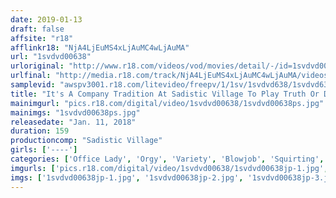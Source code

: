 ```yaml
---
date: 2019-01-13
draft: false
affsite: "r18"
afflinkr18: "NjA4LjEuMS4xLjAuMC4wLjAuMA"
url: "1svdvd00638"
urloriginal: "http://www.r18.com/videos/vod/movies/detail/-/id=1svdvd00638"
urlfinal: "http://media.r18.com/track/NjA4LjEuMS4xLjAuMC4wLjAuMA/videos/vod/movies/detail/-/id=1svdvd00638"
samplevid: "awspv3001.r18.com/litevideo/freepv/1/1sv/1svdvd638/1svdvd638_dmb_w.mp4"
title: "It's A Company Tradition At Sadistic Village To Play Truth Or Dare At The New Years Party, And When A Female AD and A Beautiful Hair & Makeup Girl Were Threatened To Either Play Or Get Fired, They Had No Choice But To Tearfully Participate In Large Orgies Sex"
mainimgurl: "pics.r18.com/digital/video/1svdvd00638/1svdvd00638ps.jpg"
mainimgs: "1svdvd00638ps.jpg"
releasedate: "Jan. 11, 2018"
duration: 159
productioncomp: "Sadistic Village"
girls: ['----']
categories: ['Office Lady', 'Orgy', 'Variety', 'Blowjob', 'Squirting', 'Hi-Def']
imgurls: ['pics.r18.com/digital/video/1svdvd00638/1svdvd00638jp-1.jpg', 'pics.r18.com/digital/video/1svdvd00638/1svdvd00638jp-2.jpg', 'pics.r18.com/digital/video/1svdvd00638/1svdvd00638jp-3.jpg', 'pics.r18.com/digital/video/1svdvd00638/1svdvd00638jp-4.jpg', 'pics.r18.com/digital/video/1svdvd00638/1svdvd00638jp-5.jpg', 'pics.r18.com/digital/video/1svdvd00638/1svdvd00638jp-6.jpg', 'pics.r18.com/digital/video/1svdvd00638/1svdvd00638jp-7.jpg', 'pics.r18.com/digital/video/1svdvd00638/1svdvd00638jp-8.jpg', 'pics.r18.com/digital/video/1svdvd00638/1svdvd00638jp-9.jpg', 'pics.r18.com/digital/video/1svdvd00638/1svdvd00638jp-10.jpg', 'pics.r18.com/digital/video/1svdvd00638/1svdvd00638jp-11.jpg', 'pics.r18.com/digital/video/1svdvd00638/1svdvd00638jp-12.jpg', 'pics.r18.com/digital/video/1svdvd00638/1svdvd00638jp-13.jpg', 'pics.r18.com/digital/video/1svdvd00638/1svdvd00638jp-14.jpg', 'pics.r18.com/digital/video/1svdvd00638/1svdvd00638jp-15.jpg', 'pics.r18.com/digital/video/1svdvd00638/1svdvd00638jp-16.jpg', 'pics.r18.com/digital/video/1svdvd00638/1svdvd00638jp-17.jpg', 'pics.r18.com/digital/video/1svdvd00638/1svdvd00638jp-18.jpg', 'pics.r18.com/digital/video/1svdvd00638/1svdvd00638jp-19.jpg', 'pics.r18.com/digital/video/1svdvd00638/1svdvd00638jp-20.jpg']
imgs: ['1svdvd00638jp-1.jpg', '1svdvd00638jp-2.jpg', '1svdvd00638jp-3.jpg', '1svdvd00638jp-4.jpg', '1svdvd00638jp-5.jpg', '1svdvd00638jp-6.jpg', '1svdvd00638jp-7.jpg', '1svdvd00638jp-8.jpg', '1svdvd00638jp-9.jpg', '1svdvd00638jp-10.jpg', '1svdvd00638jp-11.jpg', '1svdvd00638jp-12.jpg', '1svdvd00638jp-13.jpg', '1svdvd00638jp-14.jpg', '1svdvd00638jp-15.jpg', '1svdvd00638jp-16.jpg', '1svdvd00638jp-17.jpg', '1svdvd00638jp-18.jpg', '1svdvd00638jp-19.jpg', '1svdvd00638jp-20.jpg']
---
```

